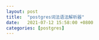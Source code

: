 ```yaml
---
layout:	post
title:	"postgres词法语法解析器"
date:	2021-07-12 15:58:00 +0800
categories:	[postgres]
---
```


